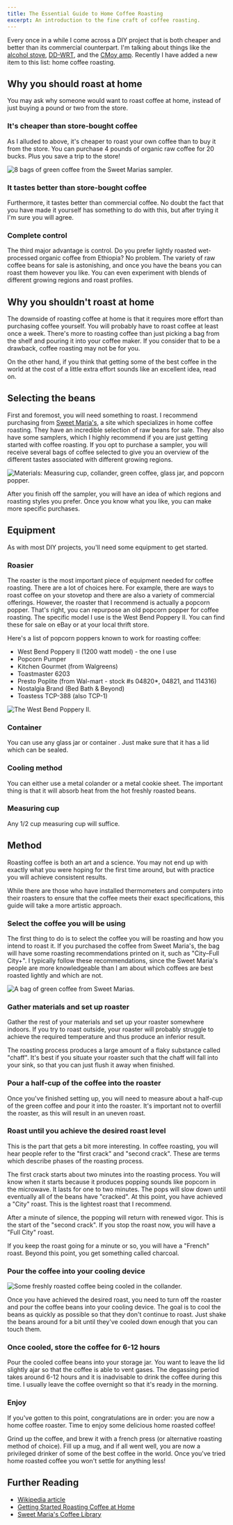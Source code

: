 ```yaml
--- 
title: The Essential Guide to Home Coffee Roasting
excerpt: An introduction to the fine craft of coffee roasting.
---
```


Every once in a while I come across a DIY project that is both cheaper
and better than its commercial counterpart. I'm talking about things
like the [alcohol
stove](http://www.jureystudio.com/pennystove/ "Penny Stove"),
[DD-WRT](http://lifehacker.com/#!178132/hack-attack-turn-your-60-router-into-a-600-router "Turn Your $60 Router Into a $600 Router"),
and the [CMoy
amp](http://tangentsoft.net/audio/cmoy-tutorial/ "How to Build the CMoy Headphone Amplifier").
Recently I have added a new item to this list: home coffee roasting.

Why you should roast at home
----------------------------

You may ask why someone would want to roast coffee at home, instead of
just buying a pound or two from the store.

### It's cheaper than store-bought coffee

As I alluded to above, it's cheaper to roast your own coffee than to buy
it from the store. You can purchase 4 pounds of organic raw coffee for
20 bucks. Plus you save a trip to the store!

![8 bags of green coffee from the Sweet Marias sampler.](https://lh3.googleusercontent.com/-NeXcenVwV6Q/TjVX-nmHtII/AAAAAAAAaSc/EjfPLdcjO54/s770/IMG_1534.jpg)

<h3>It tastes better than store-bought coffee</h3>
Furthermore, it tastes better than commercial coffee. No doubt the fact that you have made it yourself has something to do with this, but after trying it I'm sure you will agree.
<h3>Complete control</h3>
The third major advantage is control. Do you prefer lightly roasted wet-processed organic coffee from Ethiopia? No problem. The variety of raw coffee beans for sale is astonishing, and once you have the beans you can roast them however you like. You can even experiment with blends of different growing regions and roast profiles.

<h2>Why you shouldn't roast at home</h2>
The downside of roasting coffee at home is that it requires more effort than purchasing coffee yourself. You will probably have to roast coffee at least once a week. There's more to roasting coffee than just picking a bag from the shelf and pouring it into your coffee maker. If you consider that to be a drawback, coffee roasting may not be for you.

On the other hand, if you think that getting some of the best coffee in the world at the cost of a little extra effort sounds like an excellent idea, read on.
<h2>Selecting the beans</h2>

First and foremost, you will need something to roast. I recommend purchasing from <a title="Sweet Maria's" href="http://www.sweetmarias.com/">Sweet Maria's</a>, a site which specializes in home coffee roasting. They have an incredible selection of raw beans for sale. They also have some samplers, which I highly recommend if you are just getting started with coffee roasting. If you opt to purchase a sampler, you will receive several bags of coffee selected to give you an overview of the different tastes associated with different growing regions.

![Materials: Measuring cup, collander, green coffee, glass jar, and popcorn popper.](https://lh6.googleusercontent.com/-VpSsNThnw9Y/TjVYa55BtnI/AAAAAAAAaSs/aJVgRRLOA3s/s770/IMG_1541.jpg)

After you finish off the sampler, you will have an idea of which regions and roasting styles you prefer. Once you know what you like, you can make more specific purchases.
<h2>Equipment</h2>
As with most DIY projects, you'll need some equipment to get started.

<h3>Roasier</h3>
The roaster is the most important piece of equipment needed for coffee roasting. There are a lot of choices here. For example, there are ways to roast coffee on your stovetop and there are also a variety of commercial offerings. However, the roaster that I recommend is actually a popcorn popper. That's right, you can repurpose an old popcorn popper for coffee roasting. The specific model I use is the West Bend Poppery II. You can find these for sale on eBay or at your local thrift store.

Here's a list of popcorn poppers known to work for roasting coffee:
<ul>
	<li>West Bend Poppery II (1200 watt model) - the one I use</li>
	<li>Popcorn Pumper</li>
	<li>Kitchen Gourmet (from Walgreens)</li>
	<li>Toastmaster 6203</li>
	<li>Presto Poplite (from Wal-mart - stock #s 04820*, 04821, and 114316)</li>
	<li>Nostalgia Brand (Bed Bath &amp; Beyond)</li>
	<li>Toastess TCP-388 (also TCP-1)</li>
</ul>

![The West Bend Poppery II.](https://lh3.googleusercontent.com/-1x5Ar6VGWek/TjVYaRlU_4I/AAAAAAAAaSk/4xyluhfxUzA/s770/IMG_1538.jpg)

<h3>Container</h3>
You can use any glass jar or container . Just make sure that it has a lid which can be sealed.
<h3>Cooling method</h3>
You can either use a metal colander or a metal cookie sheet. The important thing is that it will absorb heat from the hot freshly roasted beans.
<h3>Measuring cup</h3>
Any 1/2 cup measuring cup will suffice.
<h2>Method</h2>
Roasting coffee is both an art and a science. You may not end up with exactly what you were hoping for the first time around, but with practice you will achieve consistent results.

While there are those who have installed thermometers and computers into their roasters to ensure that the coffee meets their exact specifications, this guide will take a more artistic approach.
<h3>Select the coffee you will be using</h3>

The first thing to do is to select the coffee you will be roasting and how you intend to roast it. If you purchased the coffee from Sweet Maria's, the bag will have some roasting recommendations printed on it, such as "City&ndash;Full City+". I typically follow these recommendations, since the Sweet Maria's people are more knowledgeable than I am about which coffees are best roasted lightly and which are not.

![A bag of green coffee from Sweet Marias.](https://lh5.googleusercontent.com/-16vnrhcQuMk/TjVYaEyHnOI/AAAAAAAAaSg/MjCtD9NOxjM/s770/IMG_1539.jpg)

<h3>Gather materials and set up roaster</h3>
Gather the rest of your materials and set up your roaster somewhere indoors. If you try to roast outside, your roaster will probably struggle to achieve the required temperature and thus produce an inferior result.

The roasting process produces a large amount of a flaky substance called "chaff". It's best if you situate your roaster such that the chaff will fall into your sink, so that you can just flush it away when finished.
<h3>Pour a half-cup of the coffee into the roaster</h3>
Once you've finished setting up, you will need to measure about a half-cup of the green coffee and pour it into the roaster. It's important not to overfill the roaster, as this will result in an uneven roast.
<h3>Roast until you achieve the desired roast level</h3>
This is the part that gets a bit more interesting. In coffee roasting, you will hear people refer to the "first crack" and "second crack". These are terms which describe phases of the roasting process.

The first crack starts about two minutes into the roasting process. You will know when it starts because it produces popping sounds like popcorn in the microwave. It lasts for one to two minutes. The pops will slow down until eventually all of the beans have "cracked". At this point, you have achieved a "City" roast. This is the lightest roast that I recommend.

After a minute of silence, the popping will return with renewed vigor. This is the start of the "second crack". If you stop the roast now, you will have a "Full City" roast.

If you keep the roast going for a minute or so, you will have a "French" roast. Beyond this point, you get something called charcoal.
<h3>Pour the coffee into your cooling device</h3>

![Some freshly roasted coffee being cooled in the collander.](https://lh5.googleusercontent.com/-rW7fQay7_QY/TjVYbZym84I/AAAAAAAAaS0/zFKEfoKKGSA/s770/IMG_1550.jpg)

Once you have achieved the desired roast, you need to turn off the roaster and pour the coffee beans into your cooling device. The goal is to cool the beans as quickly as possible so that they don't continue to roast. Just shake the beans around for a bit until they've cooled down enough that you can touch them.

<h3>Once cooled, store the coffee for 6-12 hours</h3>
Pour the cooled coffee beans into your storage jar. You want to leave the lid slightly ajar so that the coffee is able to vent gases. The degassing period takes around 6-12 hours and it is inadvisable to drink the coffee during this time. I usually leave the coffee overnight so that it's ready in the morning.
<h3>Enjoy</h3>
If you've gotten to this point, congratulations are in order: you are now a home coffee roaster. Time to enjoy some delicious home roasted coffee!

Grind up the coffee, and brew it with a french press (or alternative roasting method of choice). Fill up a mug, and if all went well, you are now a privileged drinker of some of the best coffee in the world. Once you've tried home roasted coffee you won't settle for anything less!
<h2>Further Reading</h2>
<ul>
	<li><a href="http://en.wikipedia.org/wiki/Home_roasting_coffee">Wikipedia article</a></li>
	<li><a title="Getting Started Roasting Coffee at Home " href="http://www.sweetmarias.com/instructions.php">Getting Started Roasting Coffee at Home</a></li>
	<li><a href="http://www.sweetmarias.com/articles.php">Sweet Maria's Coffee Library</a></li>
</ul>
